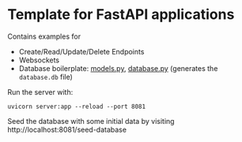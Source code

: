 # Template for FastAPI applications 

Contains examples for 
- Create/Read/Update/Delete Endpoints
- Websockets
- Database boilerplate: [models.py](https://github.com/Andreluss/YYY/blob/main/models.py), [database.py](https://github.com/Andreluss/YYY/blob/main/database.py) (generates the `database.db` file)

Run the server with:
``` 
uvicorn server:app --reload --port 8081
```

Seed the database with some initial data by visiting http://localhost:8081/seed-database


